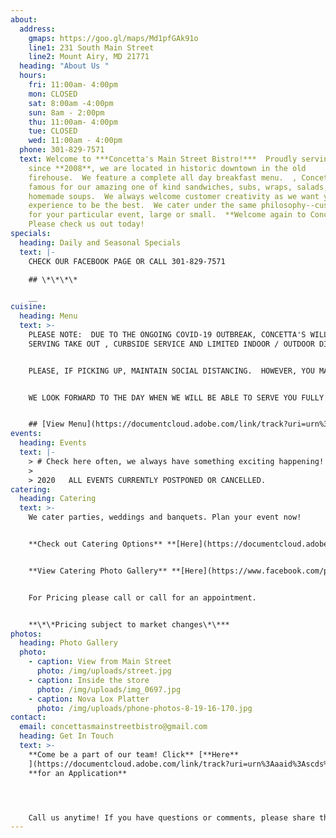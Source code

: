 ```yaml
---
about:
  address:
    gmaps: https://goo.gl/maps/Md1pfGAk91o
    line1: 231 South Main Street
    line2: Mount Airy, MD 21771
  heading: "About Us "
  hours:
    fri: 11:00am- 4:00pm
    mon: CLOSED
    sat: 8:00am -4:00pm
    sun: 8am - 2:00pm
    thu: 11:00am- 4:00pm
    tue: CLOSED
    wed: 11:00am - 4:00pm
  phone: 301-829-7571
  text: Welcome to ***Concetta's Main Street Bistro!***  Proudly serving Mt. Airy
    since **2008**, we are located in historic downtown in the old
    firehouse.  We feature a complete all day breakfast menu.  , Concetta's is
    famous for our amazing one of kind sandwiches, subs, wraps, salads, and
    homemade soups.  We always welcome customer creativity as we want your
    experience to be the best.  We cater under the same philosophy--customized
    for your particular event, large or small.  **Welcome again to Concetta's!**
    Please check us out today!
specials:
  heading: Daily and Seasonal Specials
  text: |-
    CHECK OUR FACEBOOK PAGE OR CALL 301-829-7571

    ## \*\*\*\*

    __
cuisine:
  heading: Menu
  text: >-
    PLEASE NOTE:  DUE TO THE ONGOING COVID-19 OUTBREAK, CONCETTA'S WILL BE
    SERVING TAKE OUT , CURBSIDE SERVICE AND LIMITED INDOOR / OUTDOOR DINING! 


    PLEASE, IF PICKING UP, MAINTAIN SOCIAL DISTANCING.  HOWEVER, YOU MAY BROWSE OUR SHELVES AND COOLERS FOR DRINKS, MEATBALLS, DESSERTS, ETC.   


    WE LOOK FORWARD TO THE DAY WHEN WE WILL BE ABLE TO SERVE YOU FULLY HERE AT CONCETTA'S.  UNTIL THEN, *THANK YOU SO MUCH* FOR YOUR CONTINUED SUPPORT IN THIS DIFFICULT TIME.  PLEASE REMEMBER ALL THE SMALL RESTAURANTS AND BUSINESSES THAT ARE DEEMED ESSENTIAL. WE ARE ALL HERE FOR YOU!


    ## [View Menu](https://documentcloud.adobe.com/link/track?uri=urn%3Aaaid%3Ascds%3AUS%3A5fb108e5-243e-4049-9bb8-591228815cbe)  SOME ITEMS ARE NOT AVAILABLE AT THIS TIME!
events:
  heading: Events
  text: |-
    > # Check here often, we always have something exciting happening!
    >
    > 2020   ALL EVENTS CURRENTLY POSTPONED OR CANCELLED.
catering:
  heading: Catering
  text: >-
    We cater parties, weddings and banquets. Plan your event now!


    **Check out Catering Options** **[Here](https://documentcloud.adobe.com/link/track?uri=urn%3Aaaid%3Ascds%3AUS%3A398dbed5-aab2-403b-ba43-cfaf3a34fc4a)**\*\*\*\*


    **View Catering Photo Gallery** **[Here](https://www.facebook.com/pg/Concettas-Mainstreet-Bistro-108116492564016/photos/?tab=album&album_id=2803219223053716)**\*\*\*\*


    For Pricing please call or call for an appointment. 


    **\*\*Pricing subject to market changes\*\***
photos:
  heading: Photo Gallery
  photo:
    - caption: View from Main Street
      photo: /img/uploads/street.jpg
    - caption: Inside the store
      photo: /img/uploads/img_0697.jpg
    - caption: Nova Lox Platter
      photo: /img/uploads/phone-photos-8-19-16-170.jpg
contact:
  email: concettasmainstreetbistro@gmail.com
  heading: Get In Touch
  text: >-
    **Come be a part of our team! Click** [**Here**
    ](https://documentcloud.adobe.com/link/track?uri=urn%3Aaaid%3Ascds%3AUS%3A5532b0d6-c904-4048-b722-2f21e07c5ef4)
    **for an Application** 




    Call us anytime! If you have questions or comments, please share them with us below.
---
```

